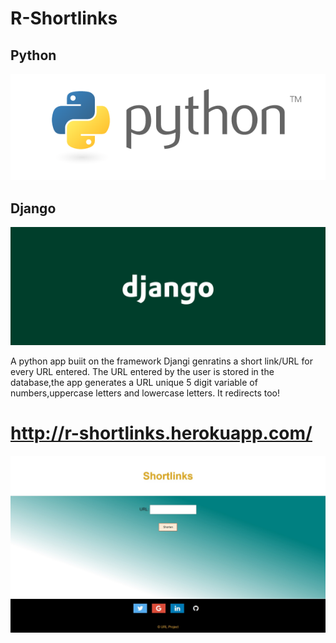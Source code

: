 
# R-Shortlinks
## Python 
![alt tag](https://github.com/llraekll/r-shortlinks/blob/main/images/python.png)

## Django
![alt tag](https://github.com/llraekll/r-shortlinks/blob/main/images/dj1.png)

A python app buiit on the framework Djangi genratins a short link/URL for every URL entered.
The URL entered by the user is stored in the database,the app generates a URL unique 5 digit variable of numbers,uppercase letters and lowercase letters. It redirects too!

# http://r-shortlinks.herokuapp.com/ 

![alt text](https://github.com/llraekll/r-shortlinks/blob/main/images/web.jpg?raw=True)



